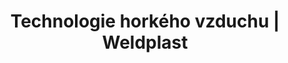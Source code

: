 ---
Link: "file:/Users/vinayakpatel/Downloads/www.weldplast.cz/produkty/technologie-horkeho-vzduchu/zapalna-zarizeni"
product_name: "null"
product_id: "null"
title: "Technologie horkého vzduchu | Weldplast"
product_desc: ""
product_specs: ""
product_downloads: ""
href: ""
accessories: ""
similar_products: ""
---